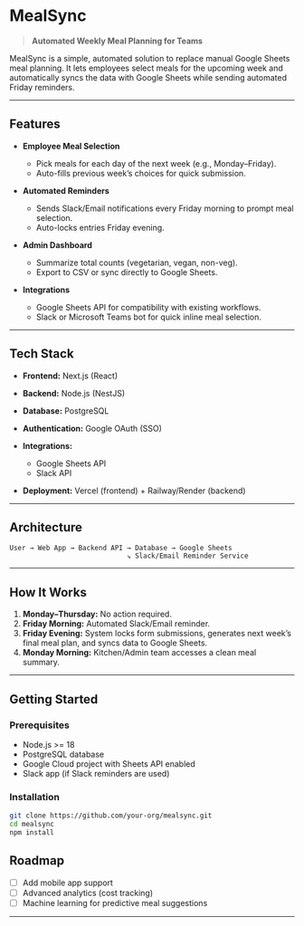 # MealSync

> **Automated Weekly Meal Planning for Teams**

MealSync is a simple, automated solution to replace manual Google Sheets meal planning. It lets employees select meals for the upcoming week and automatically syncs the data with Google Sheets while sending automated Friday reminders.

---

## **Features**

* **Employee Meal Selection**

  * Pick meals for each day of the next week (e.g., Monday–Friday).
  * Auto-fills previous week’s choices for quick submission.

* **Automated Reminders**

  * Sends Slack/Email notifications every Friday morning to prompt meal selection.
  * Auto-locks entries Friday evening.

* **Admin Dashboard**

  * Summarize total counts (vegetarian, vegan, non-veg).
  * Export to CSV or sync directly to Google Sheets.

* **Integrations**

  * Google Sheets API for compatibility with existing workflows.
  * Slack or Microsoft Teams bot for quick inline meal selection.

---

## **Tech Stack**

* **Frontend:** Next.js (React)
* **Backend:** Node.js (NestJS)
* **Database:** PostgreSQL
* **Authentication:** Google OAuth (SSO)
* **Integrations:**

  * Google Sheets API
  * Slack API
* **Deployment:** Vercel (frontend) + Railway/Render (backend)

---

## **Architecture**

```
User → Web App → Backend API → Database → Google Sheets
                             ↘ Slack/Email Reminder Service
```

---

## **How It Works**

1. **Monday–Thursday:** No action required.
2. **Friday Morning:** Automated Slack/Email reminder.
3. **Friday Evening:** System locks form submissions, generates next week’s final meal plan, and syncs data to Google Sheets.
4. **Monday Morning:** Kitchen/Admin team accesses a clean meal summary.

---

## **Getting Started**

### **Prerequisites**

* Node.js >= 18
* PostgreSQL database
* Google Cloud project with Sheets API enabled
* Slack app (if Slack reminders are used)

### **Installation**

```bash
git clone https://github.com/your-org/mealsync.git
cd mealsync
npm install
```



## **Roadmap**

* [ ] Add mobile app support
* [ ] Advanced analytics (cost tracking)
* [ ] Machine learning for predictive meal suggestions

---